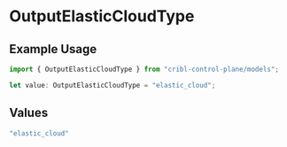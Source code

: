 # OutputElasticCloudType

## Example Usage

```typescript
import { OutputElasticCloudType } from "cribl-control-plane/models";

let value: OutputElasticCloudType = "elastic_cloud";
```

## Values

```typescript
"elastic_cloud"
```